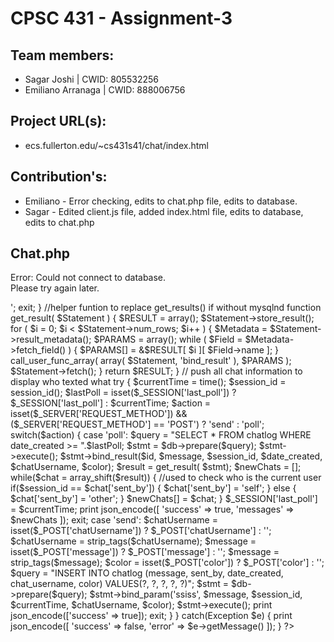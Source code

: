 # CPSC 431 - Assignment-3

## Team members:
- Sagar Joshi | CWID: 805532256
- Emiliano Arranaga | CWID: 888006756

## Project URL(s):
- ecs.fullerton.edu/~cs431s41/chat/index.html

## Contribution's:
- Emiliano - Error checking, edits to chat.php file, edits to database. 
- Sagar - Edited client.js file, added index.html file, edits to database, edits to chat.php


## Chat.php
<?php
session_start();
ob_start();
header("Content-type: application/json");
date_default_timezone_set('UTC');
//connect to database
$db = mysqli_connect('mariadb', 'cs431s41', 'EeChe9sh', 'cs431s41');
if (mysqli_connect_errno()) {
   echo '<p>Error: Could not connect to database.<br/>
   Please try again later.</p>';
   exit;
}


//helper funtion to replace get_results() if without mysqlnd 
function get_result( $Statement ) {
    $RESULT = array();
    $Statement->store_result();
    for ( $i = 0; $i < $Statement->num_rows; $i++ ) {
        $Metadata = $Statement->result_metadata();
        $PARAMS = array();
        while ( $Field = $Metadata->fetch_field() ) {
            $PARAMS[] = &$RESULT[ $i ][ $Field->name ];
        }
        call_user_func_array( array( $Statement, 'bind_result' ), $PARAMS );
        $Statement->fetch();
    }
    return $RESULT;
}

// push all chat information to display who texted what
try { 
    $currentTime = time();
    $session_id = session_id();    
    $lastPoll = isset($_SESSION['last_poll']) ? $_SESSION['last_poll'] : $currentTime;    
    $action = isset($_SERVER['REQUEST_METHOD']) && ($_SERVER['REQUEST_METHOD'] == 'POST') ? 'send' : 'poll';
    switch($action) {
        case 'poll':
           $query = "SELECT * FROM chatlog WHERE date_created >= ".$lastPoll;
           $stmt = $db->prepare($query);
           $stmt->execute();
           $stmt->bind_result($id, $message, $session_id, $date_created, $chatUsername, $color);
           $result = get_result( $stmt);
           $newChats = [];
           while($chat = array_shift($result)) {  //used to check who is the current user
               
               if($session_id == $chat['sent_by']) {
                  $chat['sent_by'] = 'self';
               } else {
                  $chat['sent_by'] = 'other';
               }
          
               $newChats[] = $chat;
            }
           $_SESSION['last_poll'] = $currentTime;

           print json_encode([
                'success' => true,
		'messages' => $newChats
           ]);
           exit;
        case 'send':
            $chatUsername = isset($_POST['chatUsername']) ? $_POST['chatUsername'] : '';
            $chatUsername = strip_tags($chatUsername); 
            $message = isset($_POST['message']) ? $_POST['message'] : '';            
            $message = strip_tags($message);
                        
            $color = isset($_POST['color']) ? $_POST['color'] : '';
            $query = "INSERT INTO chatlog (message, sent_by, date_created, chat_username, color) VALUES(?, ?, ?, ?, ?)";
            $stmt = $db->prepare($query);
            $stmt->bind_param('ssiss', $message, $session_id, $currentTime, $chatUsername, $color); 
            $stmt->execute(); 
            print json_encode(['success' => true]);
            exit;
    }
} catch(Exception $e) {
    print json_encode([
        'success' => false,
        'error' => $e->getMessage()
    ]);
}
?>
